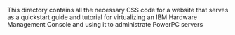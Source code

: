 This directory contains all the necessary CSS code for a website that serves as a quickstart guide and tutorial for virtualizing an IBM Hardware Management Console and using it to administrate PowerPC servers
